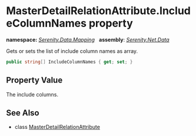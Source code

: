 # MasterDetailRelationAttribute.IncludeColumnNames property
**namespace:** *[Serenity.Data.Mapping](../../README.md#serenity.data.mapping-namespace)*   **assembly**: *[Serenity.Net.Data](../../README.md)*

Gets or sets the list of include column names as array.

```csharp
public string[] IncludeColumnNames { get; set; }
```

## Property Value

The include columns.

## See Also

* class [MasterDetailRelationAttribute](../MasterDetailRelationAttribute.md)